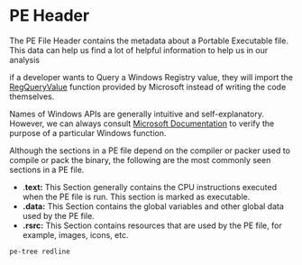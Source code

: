 # PE Header
The PE File Header contains the metadata about a Portable Executable file. This data can help us find a lot of helpful information to help us in our analysis

if a developer wants to Query a Windows Registry value, they will import the [RegQueryValue](https://docs.microsoft.com/en-us/windows/win32/api/winreg/nf-winreg-regqueryvaluew) function provided by Microsoft instead of writing the code themselves.

Names of Windows APIs are generally intuitive and self-explanatory. However, we can always consult [Microsoft Documentation](https://docs.microsoft.com/en-us/windows/win32/api/_winprog/) to verify the purpose of a particular Windows function.

Although the sections in a PE file depend on the compiler or packer used to compile or pack the binary, the following are the most commonly seen sections in a PE file.

*   .**text:** This Section generally contains the CPU instructions executed when the PE file is run. This section is marked as executable.
*   **.data:** This Section contains the global variables and other global data used by the PE file.
*   **.rsrc:** This Section contains resources that are used by the PE file, for example, images, icons, etc.

```text-plain
pe-tree redline
```